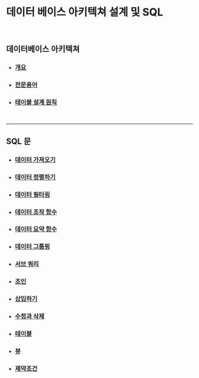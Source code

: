 # 데이터 베이스 아키텍쳐 설계 및 SQL

<br>

## 데이터베이스 아키텍쳐

- ### [개요](https://github.com/banziha104/Database_Architecture_SQL/blob/master/markdown_arch/01_RDB.md)

- ### [전문용어](https://github.com/banziha104/Database_Architecture_SQL/blob/master/markdown_arch/02_Word.md)

- ### [테이블 설계 원칙](https://github.com/banziha104/Database_Architecture_SQL/blob/master/markdown_arch/03_Table.md)


<br>

---


## SQL 문


- ### [데이터 가져오기](https://github.com/banziha104/Database_Architecture_SQL/blob/master/markdown_sql/01_READ_BASIC.md)

- ### [데이터 정렬하기](https://github.com/banziha104/Database_Architecture_SQL/blob/master/markdown_sql/02_SORT.md)

- ### [데이터 필터링](https://github.com/banziha104/Database_Architecture_SQL/blob/master/markdown_sql/03_Filtering.md)

- ### [데이터 조작 함수](https://github.com/banziha104/Database_Architecture_SQL/blob/master/markdown_sql/04_Data_Function.md)

- ### [데이터 요약 함수](https://github.com/banziha104/Database_Architecture_SQL/blob/master/markdown_sql/05_GroupFuntion.md)

- ### [데이터 그룹핑](https://github.com/banziha104/Database_Architecture_SQL/blob/master/markdown_sql/06_Grouping.md)

- ### [서브 쿼리](https://github.com/banziha104/Database_Architecture_SQL/blob/master/markdown_sql/07_Sub_Query.md)

- ### [조인](https://github.com/banziha104/Database_Architecture_SQL/blob/master/markdown_sql/08_Join.md)

- ### [삽입하기](https://github.com/banziha104/Database_Architecture_SQL/blob/master/markdown_sql/09_Insert.md)

- ### [수정과 삭제](https://github.com/banziha104/Database_Architecture_SQL/blob/master/markdown_sql/10_Update_Delete.md)

- ### [테이블](https://github.com/banziha104/Database_Architecture_SQL/blob/master/markdown_sql/11_Table.md)

- ### [뷰](https://github.com/banziha104/Database_Architecture_SQL/blob/master/markdown_sql/12_View.md)

- ### [제약조건](https://github.com/banziha104/Database_Architecture_SQL/blob/master/markdown_sql/13_Database_Controller.md)


